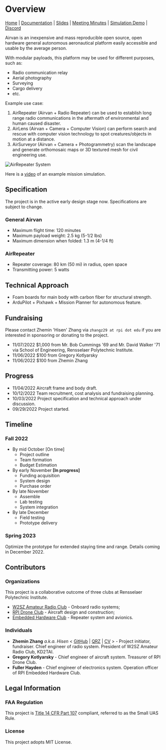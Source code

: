 # Overview

[Home](.) \| [Documentation](doc) \| [Slides](https://docs.google.com/presentation/d/1Ww7tBK9KSm9yHedZIFGHmEW860MVFOorjmqm3pCkUfE/edit?usp=sharing) \| [Meeting Minutes](https://drive.google.com/drive/folders/1w6okqB9U94YdA9lP_eaBHEua9bieqaRl?usp=sharing) \| [Simulation Demo](https://youtu.be/J7g-IRBaNW4) \| [Discord](https://discord.gg/8mKERb27Zd)

Airvan is an inexpensive and mass reproducible open source, open hardware general autonomous aeronautical platform easily accessible and usable by the average person.

With modular payloads, this platform may be used for different purposes, such as:

- Radio communication relay
- Aerial photography
- Surveying
- Cargo delivery
- etc.

Example use case:

1. AirRepeater (Airvan + Radio Repeater) can be used to establish long range radio communications in the aftermath of environmental and human caused disaster.
2. AirLens (Airvan + Camera + Computer Vision) can perform search and rescue with computer vision technology to spot creatures/objects in motion at a distance.
3. AirSurveyor (Airvan + Camera + Photogrammetry) scan the landscape and generate orthomosaic maps or 3D textured mesh for civil engineering use.

![AirRepeater System](https://i.imgur.com/OfHRdmn.png)

Here is a [video](https://youtu.be/J7g-IRBaNW4) of an example mission simulation.

## Specification

The project is in the active early design stage now. Specifications are subject to change.

### General Airvan

- Maximum flight time: 120 minutes
- Maximum payload weight: 2.5 kg (5-1/2 lbs)
- Maximum dimension when folded: 1.3 m (4-1/4 ft)

### AirRepeater

- Repeater coverage: 80 km (50 mi) in radius, open space
- Transmitting power: 5 watts

## Technical Approach

- Foam boards for main body with carbon fiber for structural strength.
- ArduPilot + Pixhawk + Mission Planner for autonomous feature.

## Fundraising

Please contact Zhemin 'Hisen' Zhang via `zhangz29 at rpi dot edu` if you are interested in sponsoring or donating to the project.

- 11/07/2022 $1,000 from Mr. Bob Cummings '69 and Mr. David Walker '71 via School of Engineering, Rensselaer Polytechnic Institute.
- 11/06/2022 $100 from Gregory Kotlyarsky
- 11/06/2022 $100 from Zhemin Zhang

## Progress

- 11/04/2022 Aircraft frame and body draft.
- 10/12/2022 Team recruitment, cost analysis and fundraising planning.
- 10/03/2022 Project specification and technical approach under discussion.
- 09/29/2022 Project started.

## Timeline

### Fall 2022

- By mid October [On time]
  - Project outline
  - Team formation
  - Budget Estimation
- By early November **[In progress]**
  - Funding acquisition
  - System design
  - Purchase order
- By late November
  - Assemble
  - Lab testing
  - System integration
- By late December
  - Field testing
  - Prototype delivery

### Spring 2023

Optimize the prototype for extended staying time and range. Details coming in December 2022.

## Contributors

### Organizations

This project is a collaborative outcome of three clubs at Rensselaer Polytechnic Institute.

- [W2SZ Amateur Radio Club](https://w2sz.union.rpi.edu/index.php) - Onboard radio systems;
- [RPI Drone Club](https://rpidrone.club/) - Aircraft design and construction;
- [Embedded Hardware Club](http://www.rpiehc.org/) - Repeater system and avionics.

### Individuals

- **Zhemin Zhang** *a.k.a. Hisen* < [GitHub](https://github.com/HisenZhang) \| [QRZ](https://www.qrz.com/db/KD2TAI) \| [CV](https://drive.google.com/drive/folders/1yjGs06L5jsOb7V4cnr0k2sHhIgjTP67z?usp=sharing) > - Project initiator, fundraiser. Chief engineer of radio system. President of W2SZ Amateur Radio Club, KD2TAI.
- **Gregory Kotlyarsky** - Chief engineer of aircraft system. Treasurer of RPI Drone Club.
- **Fuller Hayden** - Chief engineer of electronics system. Operation officer of RPI Embedded Hardware Club.

## Legal Information

### FAA Regulation

This project is [Title 14 CFR Part 107](https://www.ecfr.gov/current/title-14/chapter-I/subchapter-F/part-107) compliant, referred to as the Small UAS Rule.

### License

This project adopts MIT License.
